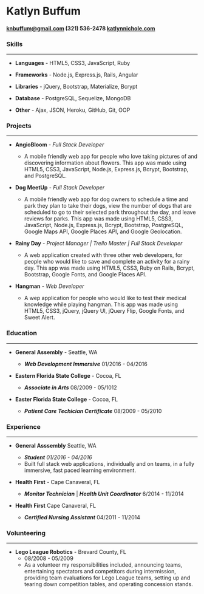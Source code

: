 # Katlyn Buffum
#### knbuffum@gmail.com (321) 536-2478 [katlynnichole.com](katlynnichole.com)

### Skills
---

- **Languages** - HTML5, CSS3, JavaScript, Ruby
	
- **Frameworks** - Node.js, Express.js, Rails, Angular
	
- **Libraries** - jQuery, Bootstrap, Materialize, Bcrypt
	
- **Database** - PostgreSQL, Sequelize, MongoDB
	
- **Other** - Ajax, JSON, Heroku, GitHub, Git, OOP


### Projects
---

- **AngioBloom** - _Full Stack Developer_
	* A mobile friendly web app for people who love taking pictures of and discovering information about flowers. This app was made using HTML5, CSS3, JavaScript, Node.js, Express.js, Bcrypt, Bootstrap, and PostgreSQL.
	
- **Dog MeetUp** - _Full Stack Developer_
	* A mobile friendly web app for dog owners to schedule a time and park they plan to take their dogs, view the number of dogs that are scheduled to go to their selected park throughout the day, and leave reviews for parks.  This app was made using HTML5, CSS3, JavaScript, Node.js, Express.js, Bcrypt, Bootstrap, PostgreSQL, Google Maps API, Google Places API, and Google Geolocation.
	
- **Rainy Day** - _Project Manager | Trello Master | Full Stack Developer_
	* A web application created with three other web developers, for people who would like to save and complete an activity for a rainy day. This app was made using HTML5, CSS3, Ruby on Rails, Bcrypt, Bootstrap, Google Fonts, and Google Places API.
	
- **Hangman** - _Web Developer_
	* A wep application for people who would like to test their medical knowledge while playing hangman. This app was made using HTML5, CSS3, jQuery, jQuery UI, jQuery Flip, Google Fonts, and Sweet Alert.


### Education
---

- **General Assembly** - Seattle, WA
	* _**Web Development Immersive**_ 01/2016 - 04/2016

- **Eastern Florida State College** - Cocoa, FL
	* _**Associate in Arts**_ 08/2009 - 05/1012
	
- **Easter Florida State College** - Cocoa, FL
	* _**Patient Care Techician Certificate**_ 08/2009 - 05/2010
	

### Experience
---

- **General Asssembly** Seattle, WA
	* _**Student** 01/2016 - 04/2016_
	 * Built full stack web applications, individually and on teams, in a fully immersive, fast paced learning environment.
	 
- **Health First** - Cape Canaveral, FL
	* _**Monitor Technician**_ | _**Health Unit Coordinator**_ 6/2014 - 11/2014

- **Health First** Cape Canaveral, FL
	* _**Certified Nursing Assistant**_ 04/2011 - 11/2014
	

### Volunteering
---

- **Lego League Robotics** - Brevard County, FL
	* 08/2008 - 05/2009
	* As a volunteer my responsibilities included, announcing teams, entertaining spectators and competitors during intermission, providing team evaluations for Lego League teams, setting up and tearing down competition tables, and operating concession stands.


















